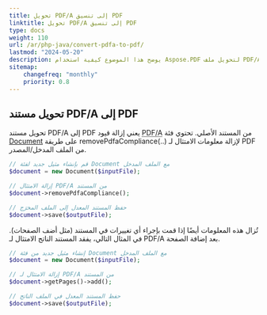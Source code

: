```yaml
---
title: تحويل PDF/A إلى تنسيق PDF
linktitle: تحويل PDF/A إلى تنسيق PDF
type: docs
weight: 110
url: /ar/php-java/convert-pdfa-to-pdf/
lastmod: "2024-05-20"
description: يوضح هذا الموضوع كيفية استخدام Aspose.PDF لتحويل ملف PDF/A إلى مستند PDF باستخدام مكتبة PHP.
sitemap:
    changefreq: "monthly"
    priority: 0.8
---
```


## تحويل مستند PDF/A إلى PDF

تحويل مستند PDF/A إلى PDF يعني إزالة قيود <abbr title="Portable Document Format Archive">PDF/A</abbr> من المستند الأصلي. تحتوي فئة [Document](https://reference.aspose.com/pdf/java/com.aspose.pdf/Document) على طريقة removePdfaCompliance(..) لإزالة معلومات الامتثال لـ PDF من الملف المدخل/المصدر.

```php
// قم بإنشاء مثيل جديد لفئة Document مع الملف المدخل
$document = new Document($inputFile);

// إزالة الامتثال PDF/A من المستند
$document->removePdfaCompliance();

// حفظ المستند المعدل إلى الملف المخرَج
$document->save($outputFile);
```

تُزال هذه المعلومات أيضًا إذا قمت بإجراء أي تغييرات في المستند (مثل
 أضف الصفحات). في المثال التالي، يفقد المستند الناتج الامتثال لـ PDF/A بعد إضافة الصفحة.

```php
// إنشاء مثيل جديد من فئة Document مع الملف المدخل
$document = new Document($inputFile);

// إزالة الامتثال لـ PDF/A من المستند
$document->getPages()->add();

// حفظ المستند المعدل في الملف الناتج
$document->save($outputFile);
```